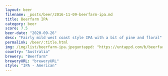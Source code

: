 ```yaml
---
layout: beer
filename: _posts/beer/2016-11-09-beerfarm-ipa.md
title: Beerfarm IPA
category: beer
score: 7.5
beer-date: "2020-09-26"
desc: "Fairly mild west coast style IPA with a bit of pine and floral"
permalink: /beer/:title.html
img: /img/list/beerfarm-ipa.jpeguntappd: "https://untappd.com/b/beerfarm-india-pale-ale/2228896"
country: "Australia"
brewery: "Beerfarm"
breweryURL: "breweryURL"
style: "IPA - American"
---
```

